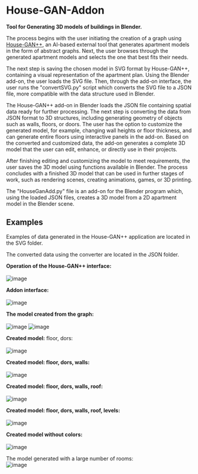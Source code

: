 # House-GAN-Addon
**Tool for Generating 3D models of buildings in Blender.**


The process begins with the user initiating the creation of a graph using  [House-GAN++](https://github.com/ennauata/houseganpp), an AI-based external tool that generates apartment models in the form of abstract graphs. Next, the user browses through the generated apartment models and selects the one that best fits their needs.

The next step is saving the chosen model in SVG format by House-GAN++, containing a visual representation of the apartment plan. Using the Blender add-on, the user loads the SVG file. Then, through the add-on interface, the user runs the "convertSVG.py" script which converts the SVG file to a JSON file, more compatible with the data structure used in Blender.

The House-GAN++ add-on in Blender loads the JSON file containing spatial data ready for further processing. The next step is converting the data from JSON format to 3D structures, including generating geometry of objects such as walls, floors, or doors. The user has the option to customize the generated model, for example, changing wall heights or floor thickness, and can generate entire floors using interactive panels in the add-on. Based on the converted and customized data, the add-on generates a complete 3D model that the user can edit, enhance, or directly use in their projects.

After finishing editing and customizing the model to meet requirements, the user saves the 3D model using functions available in Blender. The process concludes with a finished 3D model that can be used in further stages of work, such as rendering scenes, creating animations, games, or 3D printing.

The "HouseGanAdd.py" file is an add-on for the Blender program which, using the loaded JSON files, creates a 3D model from a 2D apartment model in the Blender scene.

## Examples
Examples of data generated in the House-GAN++ application are located in the SVG folder.

The converted data using the converter are located in the JSON folder.

**Operation of the House-GAN++ interface:** <br /><br />
![image](https://github.com/Al27Ms/House-GAN-Addon/assets/102626627/819c456f-ad92-4bc1-91c9-6578857bbde2)

**Addon interface:** <br /><br />
![image](https://github.com/Al27Ms/House-GAN-Addon/assets/102626627/414135bd-7684-462a-b7f7-e573ee3b8ba9)

**The model created from the graph:**<br /><br />
![image](https://github.com/Al27Ms/House-GAN-Addon/assets/102626627/d5b95664-980f-4ca0-8da5-5838cf10412f)
![image](https://github.com/Al27Ms/House-GAN-Addon/assets/102626627/9f0e9b90-da77-4ed4-8c91-b91610a41918)

**Created model:** floor, dors:<br /><br />
![image](https://github.com/Al27Ms/House-GAN-Addon/assets/102626627/9c52e97e-d701-44ba-b95e-148999abb854)

**Created model: floor, dors, walls:**<br /><br />
![image](https://github.com/Al27Ms/House-GAN-Addon/assets/102626627/0762c895-fb6d-42e7-b5cb-68dcbcc24d66)

**Created model: floor, dors, walls, roof:**<br /><br />
![image](https://github.com/Al27Ms/House-GAN-Addon/assets/102626627/f4719a14-1d23-47c9-b581-c5951082f501)

**Created model: floor, dors, walls, roof, levels:**<br /><br />
![image](https://github.com/Al27Ms/House-GAN-Addon/assets/102626627/2ab3431a-f447-43aa-9f79-5ee6d4c63d30)

**Created model without colors:**<br /><br />
![image](https://github.com/Al27Ms/House-GAN-Addon/assets/102626627/5971ea40-f90a-4c22-a8d6-ba92e63dafd8)

The model generated with a large number of rooms:<br />
![image](https://github.com/Al27Ms/House-GAN-Addon/assets/102626627/37979255-4873-4283-a8af-cff95f0bc80f)
